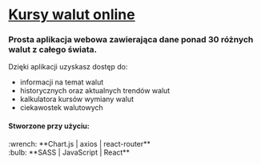 # [Kursy walut online]

### Prosta aplikacja webowa zawierająca dane ponad 30 różnych walut z całego świata.
Dzięki aplikacji uzyskasz dostęp do:
- informacji na temat walut
- historycznych oraz aktualnych trendów walut
- kalkulatora kursów wymiany walut
- ciekawostek walutowych

<h4>Stworzone przy użyciu: </h4>
:wrench: **Chart.js | axios | react-router**
<br>
:bulb:  **SASS | JavaScript | React**

[Kursy walut online]: <https://kursywalutonline.netlify.app/>
